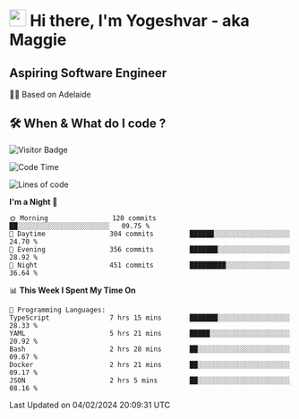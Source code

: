 <h1><img src="https://emojis.slackmojis.com/emojis/images/1531849430/4246/blob-sunglasses.gif?1531849430" width="30"/> Hi there, I'm Yogeshvar - aka Maggie</h1>

## Aspiring Software Engineer
🏂🏻  Based on Adelaide 

## 🛠 When & What do I code ?  

![Visitor Badge](https://visitor-badge.feriirawann.repl.co?username=yogeshvar&repo=yogeshvar&label=Visitors&style=plastic&color=%23457BFF&contentType=svg)

<!--START_SECTION:waka-->
![Code Time](http://img.shields.io/badge/Code%20Time-2%2C667%20hrs%2038%20mins-blue)

![Lines of code](https://img.shields.io/badge/From%20Hello%20World%20I%27ve%20Written-4.1%20million%20lines%20of%20code-blue)

**I'm a Night 🦉** 

```text
🌞 Morning                120 commits         ██░░░░░░░░░░░░░░░░░░░░░░░   09.75 % 
🌆 Daytime                304 commits         ██████░░░░░░░░░░░░░░░░░░░   24.70 % 
🌃 Evening                356 commits         ███████░░░░░░░░░░░░░░░░░░   28.92 % 
🌙 Night                  451 commits         █████████░░░░░░░░░░░░░░░░   36.64 % 
```


📊 **This Week I Spent My Time On** 

```text
💬 Programming Languages: 
TypeScript               7 hrs 15 mins       ███████░░░░░░░░░░░░░░░░░░   28.33 % 
YAML                     5 hrs 21 mins       █████░░░░░░░░░░░░░░░░░░░░   20.92 % 
Bash                     2 hrs 28 mins       ██░░░░░░░░░░░░░░░░░░░░░░░   09.67 % 
Docker                   2 hrs 21 mins       ██░░░░░░░░░░░░░░░░░░░░░░░   09.17 % 
JSON                     2 hrs 5 mins        ██░░░░░░░░░░░░░░░░░░░░░░░   08.16 % 
```


 Last Updated on 04/02/2024 20:09:31 UTC
<!--END_SECTION:waka-->

